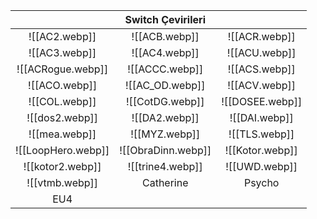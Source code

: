 |                   |       Switch Çevirileri            |                |
|:-----------------:|:-----------------:|:--------------:|
|    ![[AC2.webp]]   |    ![[ACB.webp]]   |  ![[ACR.webp]]  |
|    ![[AC3.webp]]   |    ![[AC4.webp]]   |  ![[ACU.webp]]  |
|  ![[ACRogue.webp]] |   ![[ACCC.webp]]   |  ![[ACS.webp]]  |
|    ![[ACO.webp]]   |   ![[AC_OD.webp]]  |  ![[ACV.webp]]  |
|    ![[COL.webp]]   |   ![[CotDG.webp]]  | ![[DOSEE.webp]] |
|   ![[dos2.webp]]   |    ![[DA2.webp]]   |  ![[DAI.webp]]  |
|    ![[mea.webp]]   |    ![[MYZ.webp]]   |  ![[TLS.webp]]  |
| ![[LoopHero.webp]] | ![[ObraDinn.webp]] | ![[Kotor.webp]] |
|  ![[kotor2.webp]]  |  ![[trine4.webp]]  |  ![[UWD.webp]]  |
|   ![[vtmb.webp]]   |     Catherine     |     Psycho     |
|        EU4        |                   |                |
